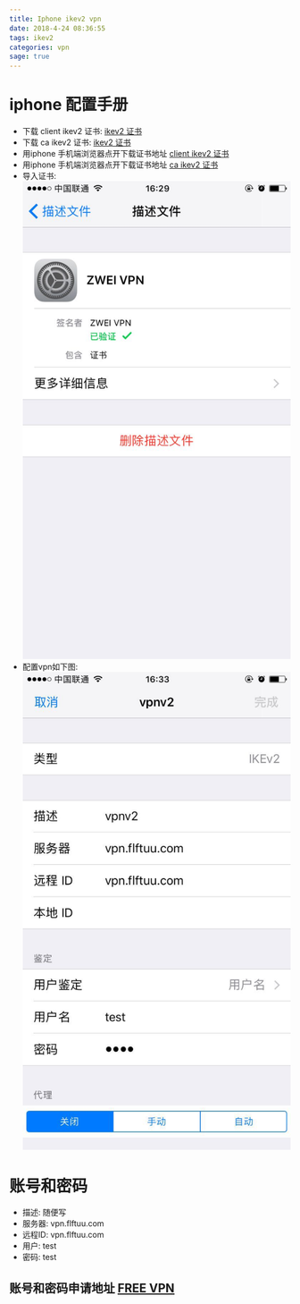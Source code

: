 ```yaml
---
title: Iphone ikev2 vpn
date: 2018-4-24 08:36:55
tags: ikev2
categories: vpn
sage: true
---
```


# iphone 配置手册

* 下载 client ikev2 证书: [ikev2 证书](http://66.98.117.152/ike/client.cert.p12)
* 下载 ca ikev2 证书: [ikev2 证书](http://66.98.117.152/ike/ca.cert.pem)
* 用iphone 手机端浏览器点开下载证书地址 [client ikev2 证书](http://66.98.117.152/ike/client.cert.p12)
* 用iphone 手机端浏览器点开下载证书地址 [ca ikev2 证书](http://66.98.117.152/ike/ca.cert.pem)
  <!-- more -->
* 导入证书: ![导入证书](Iphoneikev2/img/1.jpg "ikev2")
* 配置vpn如下图: ![导入证书](Iphoneikev2/img/2.jpg "ikev2")

# 账号和密码

 - 描述: 随便写
 - 服务器: vpn.flftuu.com
 - 远程ID: vpn.flftuu.com
 - 用户: test
 - 密码: test

## 账号和密码申请地址 [FREE VPN](http://www.flftuu.com)
